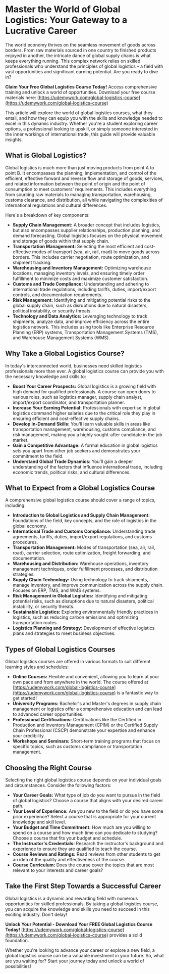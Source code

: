 # Master the World of Global Logistics: Your Gateway to a Lucrative Career

The world economy thrives on the seamless movement of goods across borders. From raw materials sourced in one country to finished products enjoyed in another, the intricate dance of global supply chains is what keeps everything running. This complex network relies on skilled professionals who understand the principles of global logistics – a field with vast opportunities and significant earning potential. Are you ready to dive in?

**Claim Your Free Global Logistics Course Today!** Access comprehensive training and unlock a world of opportunities. Download your free course materials here: [https://udemywork.com/global-logistics-course](https://udemywork.com/global-logistics-course)

This article will explore the world of global logistics courses, what they entail, and how they can equip you with the skills and knowledge needed to excel in this dynamic industry. Whether you're a student exploring career options, a professional looking to upskill, or simply someone interested in the inner workings of international trade, this guide will provide valuable insights.

## What is Global Logistics?

Global logistics is much more than just moving products from point A to point B. It encompasses the planning, implementation, and control of the efficient, effective forward and reverse flow and storage of goods, services, and related information between the point of origin and the point of consumption to meet customers' requirements. This includes everything from sourcing raw materials to managing transportation, warehousing, customs clearance, and distribution, all while navigating the complexities of international regulations and cultural differences.

Here's a breakdown of key components:

*   **Supply Chain Management:** A broader concept that includes logistics, but also encompasses supplier relationships, production planning, and demand forecasting. Global logistics focuses on the physical movement and storage of goods within that supply chain.
*   **Transportation Management:** Selecting the most efficient and cost-effective modes of transport (sea, air, rail, road) to move goods across borders. This includes carrier negotiation, route optimization, and shipment tracking.
*   **Warehousing and Inventory Management:** Optimizing warehouse locations, managing inventory levels, and ensuring timely order fulfillment to minimize costs and maximize customer satisfaction.
*   **Customs and Trade Compliance:** Understanding and adhering to international trade regulations, including tariffs, duties, import/export controls, and documentation requirements.
*   **Risk Management:** Identifying and mitigating potential risks to the global supply chain, such as disruptions due to natural disasters, political instability, or security threats.
*   **Technology and Data Analytics:** Leveraging technology to track shipments, analyze data, and improve efficiency across the entire logistics network. This includes using tools like Enterprise Resource Planning (ERP) systems, Transportation Management Systems (TMS), and Warehouse Management Systems (WMS).

## Why Take a Global Logistics Course?

In today's interconnected world, businesses need skilled logistics professionals more than ever. A global logistics course can provide you with the necessary knowledge and skills to:

*   **Boost Your Career Prospects:** Global logistics is a growing field with high demand for qualified professionals. A course can open doors to various roles, such as logistics manager, supply chain analyst, import/export coordinator, and transportation planner.
*   **Increase Your Earning Potential:** Professionals with expertise in global logistics command higher salaries due to the critical role they play in ensuring efficient and cost-effective supply chains.
*   **Develop In-Demand Skills:** You'll learn valuable skills in areas like transportation management, warehousing, customs compliance, and risk management, making you a highly sought-after candidate in the job market.
*   **Gain a Competitive Advantage:** A formal education in global logistics sets you apart from other job seekers and demonstrates your commitment to the field.
*   **Understand Global Trade Dynamics:** You'll gain a deeper understanding of the factors that influence international trade, including economic trends, political risks, and cultural differences.

## What to Expect from a Global Logistics Course

A comprehensive global logistics course should cover a range of topics, including:

*   **Introduction to Global Logistics and Supply Chain Management:** Foundations of the field, key concepts, and the role of logistics in the global economy.
*   **International Trade and Customs Compliance:** Understanding trade agreements, tariffs, duties, import/export regulations, and customs procedures.
*   **Transportation Management:** Modes of transportation (sea, air, rail, road), carrier selection, route optimization, freight forwarding, and documentation.
*   **Warehousing and Distribution:** Warehouse operations, inventory management techniques, order fulfillment processes, and distribution strategies.
*   **Supply Chain Technology:** Using technology to track shipments, manage inventory, and improve communication across the supply chain. Focuses on ERP, TMS, and WMS systems.
*   **Risk Management in Global Logistics:** Identifying and mitigating potential risks, such as disruptions due to natural disasters, political instability, or security threats.
*   **Sustainable Logistics:** Exploring environmentally friendly practices in logistics, such as reducing carbon emissions and optimizing transportation routes.
*   **Logistics Planning and Strategy:** Development of effective logistics plans and strategies to meet business objectives.

## Types of Global Logistics Courses

Global logistics courses are offered in various formats to suit different learning styles and schedules:

*   **Online Courses:** Flexible and convenient, allowing you to learn at your own pace and from anywhere in the world. The course offered at [https://udemywork.com/global-logistics-course](https://udemywork.com/global-logistics-course) is a fantastic way to get started!
*   **University Programs:** Bachelor's and Master's degrees in supply chain management or logistics offer a comprehensive education and can lead to advanced career opportunities.
*   **Professional Certifications:** Certifications like the Certified in Production and Inventory Management (CPIM) or the Certified Supply Chain Professional (CSCP) demonstrate your expertise and enhance your credibility.
*   **Workshops and Seminars:** Short-term training programs that focus on specific topics, such as customs compliance or transportation management.

## Choosing the Right Course

Selecting the right global logistics course depends on your individual goals and circumstances. Consider the following factors:

*   **Your Career Goals:** What type of job do you want to pursue in the field of global logistics? Choose a course that aligns with your desired career path.
*   **Your Level of Experience:** Are you new to the field or do you have some prior experience? Select a course that is appropriate for your current knowledge and skill level.
*   **Your Budget and Time Commitment:** How much are you willing to spend on a course and how much time can you dedicate to studying? Choose a course that fits your budget and schedule.
*   **The Instructor's Credentials:** Research the instructor's background and experience to ensure they are qualified to teach the course.
*   **Course Reviews and Ratings:** Read reviews from other students to get an idea of the quality and effectiveness of the course.
*   **Course Curriculum:** Does the course cover the topics that are most relevant to your interests and career goals?

## Take the First Step Towards a Successful Career

Global logistics is a dynamic and rewarding field with numerous opportunities for skilled professionals. By taking a global logistics course, you can acquire the knowledge and skills you need to succeed in this exciting industry. Don't delay!

**Unlock Your Potential - Download Your FREE Global Logistics Course Today!** [https://udemywork.com/global-logistics-course](https://udemywork.com/global-logistics-course) provides a solid foundation.

Whether you're looking to advance your career or explore a new field, a global logistics course can be a valuable investment in your future. So, what are you waiting for? Start your journey today and unlock a world of possibilities!
